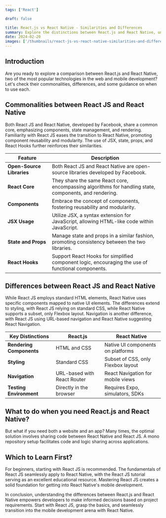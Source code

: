```yaml
---
tags: ['React']

draft: false

title: React.js vs React Native - Similarities and Differences
summary: Explore the distinctions between React.js and React Native, understanding their commonalities, differences, and guidance for developers. Dive into their shared core, component reusability, and divergent styling and navigation approaches. Discover strategies for code sharing between React Native and React JS, making informed decisions for web and mobile development projects.
date: 2024-02-20
images: ['/thumbnails/react-js-vs-react-native-similarities-and-differences.png']
---
```


## Introduction

Are you ready to explore a comparison between React.js and React Native, two of the most popular technologies in the web and mobile development? Let's check their commonalities, differences, and some guidance on when to use each.

## Commonalities between React JS and React Native

Both React JS and React Native, developed by Facebook, share a common core, emphasizing components, state management, and rendering. Familiarity with React JS eases the transition to React Native, promoting component reusability and modularity. The use of JSX, state, props, and React Hooks further reinforces their similarities.

| Feature                   | Description                                                                                            |
| ------------------------- | ------------------------------------------------------------------------------------------------------ |
| **Open-Source Libraries** | Both React JS and React Native are open-source libraries developed by Facebook.                        |
| **React Core**            | They share the same React core, encompassing algorithms for handling state, components, and rendering. |
| **Components**            | Embrace the concept of components, fostering reusability and modularity.                               |
| **JSX Usage**             | Utilize JSX, a syntax extension for JavaScript, allowing HTML-like code within JavaScript.             |
| **State and Props**       | Manage state and props in a similar fashion, promoting consistency between the two libraries.          |
| **React Hooks**           | Support React Hooks for simplified component logic, encouraging the use of functional components.      |

## Differences between React JS and React Native

While React JS employs standard HTML elements, React Native uses specific components mapped to native UI elements. The differences extend to styling, with React JS relying on standard CSS, while React Native supports a subset, only Flexbox layout. Navigation is another difference, with React JS using URL-based navigation and React Native suggesting React Navigation.

| Key Distinctions         | React.js                    | React Native                       |
| ------------------------ | --------------------------- | ---------------------------------- |
| **Rendering Components** | HTML and CSS                | Native UI components on platforms  |
| **Styling**              | Standard CSS                | Subset of CSS, only Flexbox layout |
| **Navigation**           | URL-based with React Router | React Navigation for mobile views  |
| **Testing Environment**  | Directly in the browser     | Requires Expo, simulators, SDKs    |

## What to do when you need React.js and React Native?

But what if you need both a website and an app? Many times, the optimal solution involves sharing code between React Native and React JS. A mono repository setup facilitates code and logic sharing across applications.

## Which to Learn First?

For beginners, starting with React JS is recommended. The fundamentals of React JS seamlessly apply to React Native, with the React JS tutorial serving as an excellent educational resource. Mastering React JS creates a solid foundation for getting into React Native's mobile development.

In conclusion, understanding the differences between React.js and React Native empowers developers to make informed decisions based on project requirements. Start with React JS, grasp the basics, and seamlessly transition into the mobile development arena with React Native.
